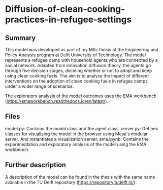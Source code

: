# Diffusion-of-clean-cooking-practices-in-refugee-settings

## Summary
This model was developed as part of my MSc thesis at the Engineering and Policy Analysis program at Delft University of Technology. 
The model represents a refugee camp with household agents who are connected by a social network. Adapted from innovation diffusion theory, the agents go through five decision stages, deciding whether or not to adopt and keep using clean cooking fuels.
The aim is to analyse the impact of different interventions on the adoption of clean cooking fuels in refugee camps under a wider range of scenarios. 

The exploratory analysis of the model outcomes uses the EMA workbench (https://emaworkbench.readthedocs.io/en/latest/).


## Files

model.py: Contains the model class and the agent class.
server.py: Defines classes for visualizing the model in the browser using Mesa's modular server. And instantiates a visualization server.
ema.ipynb: Contains the experimentation and exploratory analysis of the model using the EMA workbench.


## Further description
A description of the model can be found in the thesis with the same name available in the TU Delft repository (https://repository.tudelft.nl/).
